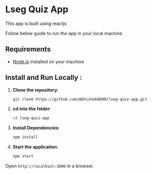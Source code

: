 # Lseg Quiz App

This app is built using reactjs

Follow below guide to run the app in your local machine

## Requirements
- [Node.js](https://nodejs.org/) installed on your machine

## Install and Run Locally :

1. **Clone the repository**:
   ```bash
   git clone https://github.com/Abhishek6890/lseg-quiz-app.git
   ```
2. **cd into the folder**:
   ```bash
   cd lseg-quiz-app
   ```
3. **Install Dependencies**:
   ```bash
   npm install
   ```
4. **Start the application**:
   ```bash
   npm start
   ```
Open `http://localhost:3000` in a browser.
